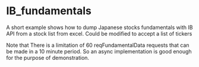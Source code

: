 # IB_fundamentals
A short example shows how to dump Japanese stocks fundamentals with IB API from a stock list 
from excel. Could be modified to accept a list of tickers

Note that There is a limitation of 60 reqFundamentalData requests that can be made in a 10 minute period.
So an async implementation is good enough for the purpose of demonstration.